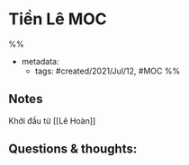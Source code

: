 # Tiền Lê MOC

%% 
- metadata:
	- tags: #created/2021/Jul/12, #MOC 
%%


## Notes
Khởi đầu từ [[Lê Hoàn]]

## Questions & thoughts:

